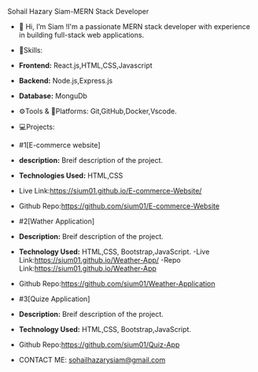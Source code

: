 Sohail Hazary Siam-MERN Stack Developer
- 👋 Hi, I’m Siam !I'm a passionate MERN stack developer with experience in building full-stack web applications.
- 🚀Skills:
- **Frontend:**
  React.js,HTML,CSS,Javascript
- **Backend:**
   Node.js,Express.js
- **Database:**
   MonguDb
- ⚙️Tools & 🗼Platforms:
 Git,GitHub,Docker,Vscode.
- 💻Projects:
- #1[E-commerce website]
- **description:**
  Breif description of the project.
- **Technologies Used:**
HTML,CSS
- Live Link:https://sium01.github.io/E-commerce-Website/
- Github Repo:https://github.com/sium01/E-commerce-Website
- #2[Wather Application]
- **Description:**
  Breif description of the project.
- **Technology Used:**
  HTML,CSS, Bootstrap,JavaScript.
-Live Link:https://sium01.github.io/Weather-App/
-Repo Link:https://sium01.github.io/Weather-App 
  
- Github Repo:https://github.com/sium01/Weather-Application
- #3[Quize Application]
- **Description:**
  Breif description of the project.
- **Technology Used:**
  HTML,CSS, Bootstrap,JavaScript.

- Github Repo:https://github.com/sium01/Quiz-App

- CONTACT ME:
sohailhazarysiam@gmail.com

